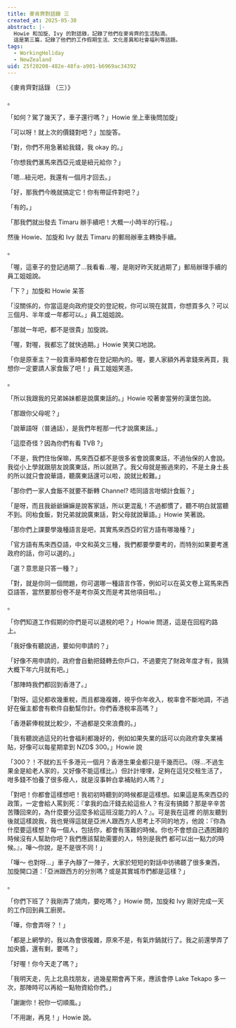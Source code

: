 ```yaml
---
title: 麥肯齊對話錄 三
created_at: 2025-05-30
abstract: |-
  Howie 和加旋、Ivy 的對話錄，記錄了他們在麥肯齊的生活點滴。
  這是第三篇，記錄了他們的工作假期生活、文化差異和社會福利等話題。
tags:
  - WorkingHoliday
  - NewZealand
uid: 25f20208-482e-48fa-a901-b6969ac34392
---
```


《麥肯齊對話錄 （三）》

。

「如何？駕了幾天了，車子還行嗎？」Howie 坐上車後問加旋」

「可以呀！就上次的價錢對吧？」加旋答。

「對，你們不用急著給我錢，我 okay 的。」

「你想我們滙馬來西亞元或是紐元給你？」

「嗯...紐元吧，我還有一個月才回去。」

「好，那我們今晚就搞定它！你有帶証件對吧？」

「有的。」

「那我們就出發去 Timaru 辦手續吧！大概一小時半的行程。」

然後 Howie、加旋和 Ivy 就去 Timaru 的郵局辦車主轉換手續。

。

「喔，這車子的登記過期了...我看看...喔，是剛好昨天就過期了」郵局辦理手續的員工姐姐說。

「下？」加旋和 Howie 呆答

「沒關係的，你當這是向政府提交的登記稅，你可以現在就買，你想買多久？可以三個月、半年或一年都可以。」員工姐姐說。

「那就一年吧，都不是很貴」加旋說。

「喔，對喔，我都忘了就快過期。」Howie 笑笑口地說。

「你是原車主？一般賣車時都會在登記期內的。喔，要人家額外再拿錢來再買，我想你一定要請人家食飯了吧！」員工姐姐笑道。

。

「所以我跟我的兄弟姊妹都是說廣東話的。」Howie 咬著麥當勞的漢堡包說。

「那跟你父母呢？」

「說華語呀（普通話），是我們年輕那一代才說廣東話。」

「這麼奇怪？因為你們有看 TVB ?」

「不是，我們住怡保嘛，馬來西亞都不是很多省會說廣東話，不過怡保的人會說。我從小上學就跟朋友說廣東話，所以就熟了。我父母就是搬過來的，不是土身土長的所以就只會說華語，聽廣東話還可以啦，說就比較難。」

「那你們一家人食飯不就要不斷轉 Channel? 唔同語言咁傾計食飯？」

「是呀，而且我爺爺嫲嫲是說客家話，所以更混亂！不過都慣了，聽不明白就當聽不到。同枱食飯，對兄弟就說廣東話，對父母就說華語。」Howie 笑著說。

「那你們上課要學幾種語言是吧，其實馬來西亞的官方語有哪幾種？」

「官方語有馬來西亞語，中文和英文三種，我們都要學要考的，而特別如果要考進政府的話，你可以選的。」

「選？意思是只答一種？」

「對，就是你同一個問題，你可選哪一種語言作答，例如可以在英文卷上寫馬來西亞語答，當然要那份卷不是考你英文而是考其他項目啦。」

。

「你們知道工作假期的你們是可以退稅的吧？」Howie 問道，這是在回程旳路上。

「我好像有聽說過，要如何申請的？」

「好像不用申請的，政府會自動把錢轉去你戶口，不過要完了財政年度才有，我猜大概下年六月就有吧。」

「那陣時我們都回到香港了。」

「對呀。這兒都收幾重稅，而且都幾複雜，視乎你年收入，稅率會不斷地調，不過好在僱主都會有軟件自動幫你計。你們香港稅率高嗎？」

「香港薪俸稅就比較少，不過都是交來浪費的。」

「我有聽說過這兒的社會福利都幾好的，例如如果失業的話可以向政府拿失業補貼，好像可以每星期拿到 NZD$ 300。」Howie 說

「300？！不就約五千多港元一個月？香港生果金都只是千幾而已。（呀...不過生果金是給老人家的，又好像不能這樣比。）但計計埋埋，足夠在這兒交租生活了，咁多錢不怕養了很多癈人，就是沒事幹白拿補貼的人嗎？」

「對吧！你都會這樣想吧！我初初時聽到的時候都是這樣想。如果這是馬來西亞的政策，一定會給人罵到死：『拿我的血汗錢去給這些人？有沒有搞錯？那是辛辛苦苦賺回來的，為什麼要分這麼多給這班沒能力的人？』。可是我在這裡
的朋友聽到後就這樣說我，我也覺得這就是亞洲人跟西方人思考上不同的地方，他說：『你為什麼要這樣想？每一個人，包括你，都會有落難的時候。你也不會想自己遇困難的時候沒有人幫助你吧？我們應該幫助需要的人，特別是我們
都可以出一點力的時候。』，嘩～你說，是不是很不同！」

「嘩～ 也對呀...」車子內靜了一陣子，大家於短短的對話中彷彿聽了很多東西，加旋開口道：「亞洲跟西方的分別嗎？或是其實城市們都是這樣？」

。

「你們下班了？我剛弄了燒肉，要吃嗎？」Howie 問，加旋和 Ivy 剛好完成一天的工作回到員工廚房。

「嘩，你會弄呀？！」

「都是上網學的，我以為會很複雜，原來不是，有氣炸鍋就行了。我之前還學弄了加央醬，還有剩，要嗎？」

「好喔！你今天走了嗎？」

「我明天走，先上北島找朋友，過幾星期會再下來，應該會停 Lake Tekapo 多一次，那陣時可以再給一點物資給你們。」

「謝謝你！祝你一切順風。」

「不用謝，再見！」Howie 說。
